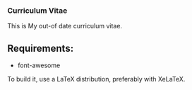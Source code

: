 ### Curriculum Vitae

This is My out-of date curriculum vitae.

## Requirements:
 - font-awesome

To build it, use a LaTeX distribution, preferably with XeLaTeX.


